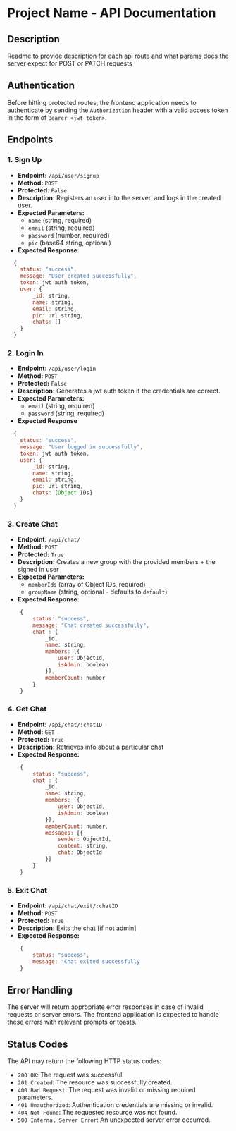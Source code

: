 # Project Name - API Documentation

## Description

Readme to provide description for each api route and what params does the server expect for POST or PATCH requests

## Authentication

Before hitting protected routes, the frontend application needs to authenticate by sending the `Authorization` header with a valid access token in the form of `Bearer <jwt token>`.

## Endpoints

### 1. Sign Up

- **Endpoint:** `/api/user/signup`
- **Method:** `POST`
- **Protected:** `False`
- **Description:** Registers an user into the server, and logs in the created user.
- **Expected Parameters:**
  - `name` (string, required)
  - `email` (string, required)
  - `password` (number, required)
  - `pic` (base64 string, optional)
- **Expected Response:**

```javascript
  {
  	status: "success",
  	message: "User created successfully",
  	token: jwt auth token,
  	user: {
  		_id: string,
  		name: string,
  		email: string,
  		pic: url string,
  		chats: []
  	}
  }
```

### 2. Login In

- **Endpoint:** `/api/user/login`
- **Method:** `POST`
- **Protected:** `False`
- **Description:** Generates a jwt auth token if the credentials are correct.
- **Expected Parameters:**
  - `email` (string, required)
  - `password` (string, required)
- **Expected Response**

```javascript
  {
  	status: "success",
  	message: "User logged in successfully",
  	token: jwt auth token,
  	user: {
  		_id: string,
  		name: string,
  		email: string,
  		pic: url string,
  		chats: [Object IDs]
  	}
  }
```

### 3. Create Chat

- **Endpoint:** `/api/chat/`
- **Method:** `POST`
- **Protected:** `True`
- **Description:** Creates a new group with the provided members + the signed in user
- **Expected Parameters:**
  - `memberIds` (array of Object IDs, required)
  - `groupName` (string, optional - defaults to `default`)
- **Expected Response:**

```javascript
	{
		status: "success",
		message: "Chat created successfully",
		chat : {
			_id,
			name: string,
			members: [{
				user: ObjectId,
				isAdmin: boolean
			}],
			memberCount: number
		}
	}
```

### 4. Get Chat

- **Endpoint:** `/api/chat/:chatID`
- **Method:** `GET`
- **Protected:** `True`
- **Description:** Retrieves info about a particular chat
- **Expected Response:**

```javascript
	{
		status: "success",
		chat : {
			_id,
			name: string,
			members: [{
				user: ObjectId,
				isAdmin: boolean
			}],
			memberCount: number,
			messages: [{
				sender: ObjectId,
				content: string,
				chat: ObjectId
			}]
		}
	}
```

### 5. Exit Chat

- **Endpoint:** `/api/chat/exit/:chatID`
- **Method:** `POST`
- **Protected:** `True`
- **Description:** Exits the chat [if not admin]
- **Expected Response:**

```javascript
	{
		status: "success",
		message: "Chat exited successfully
	}
```

## Error Handling

The server will return appropriate error responses in case of invalid requests or server errors. The frontend application is expected to handle these errors with relevant prompts or toasts.

## Status Codes

The API may return the following HTTP status codes:

- `200 OK`: The request was successful.
- `201 Created`: The resource was successfully created.
- `400 Bad Request`: The request was invalid or missing required parameters.
- `401 Unauthorized`: Authentication credentials are missing or invalid.
- `404 Not Found`: The requested resource was not found.
- `500 Internal Server Error`: An unexpected server error occurred.
